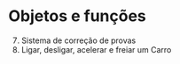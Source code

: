 # Objetos e funções

07. Sistema de correção de provas
08. Ligar, desligar, acelerar e freiar um Carro
